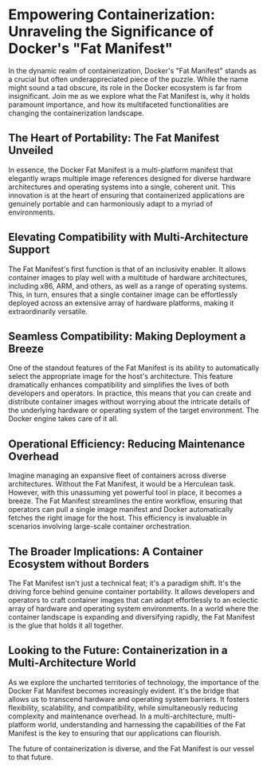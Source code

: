 # Empowering Containerization: Unraveling the Significance of Docker's "Fat Manifest"

In the dynamic realm of containerization, Docker's "Fat Manifest" stands as a crucial but often underappreciated piece of the puzzle. While the name might sound a tad obscure, its role in the Docker ecosystem is far from insignificant. Join me as we explore what the Fat Manifest is, why it holds paramount importance, and how its multifaceted functionalities are changing the containerization landscape.

## The Heart of Portability: The Fat Manifest Unveiled

In essence, the Docker Fat Manifest is a multi-platform manifest that elegantly wraps multiple image references designed for diverse hardware architectures and operating systems into a single, coherent unit. This innovation is at the heart of ensuring that containerized applications are genuinely portable and can harmoniously adapt to a myriad of environments.

## Elevating Compatibility with Multi-Architecture Support

The Fat Manifest's first function is that of an inclusivity enabler. It allows container images to play well with a multitude of hardware architectures, including x86, ARM, and others, as well as a range of operating systems. This, in turn, ensures that a single container image can be effortlessly deployed across an extensive array of hardware platforms, making it extraordinarily versatile.

## Seamless Compatibility: Making Deployment a Breeze

One of the standout features of the Fat Manifest is its ability to automatically select the appropriate image for the host's architecture. This feature dramatically enhances compatibility and simplifies the lives of both developers and operators. In practice, this means that you can create and distribute container images without worrying about the intricate details of the underlying hardware or operating system of the target environment. The Docker engine takes care of it all.

## Operational Efficiency: Reducing Maintenance Overhead

Imagine managing an expansive fleet of containers across diverse architectures. Without the Fat Manifest, it would be a Herculean task. However, with this unassuming yet powerful tool in place, it becomes a breeze. The Fat Manifest streamlines the entire workflow, ensuring that operators can pull a single image manifest and Docker automatically fetches the right image for the host. This efficiency is invaluable in scenarios involving large-scale container orchestration.

## The Broader Implications: A Container Ecosystem without Borders

The Fat Manifest isn't just a technical feat; it's a paradigm shift. It's the driving force behind genuine container portability. It allows developers and operators to craft container images that can adapt effortlessly to an eclectic array of hardware and operating system environments. In a world where the container landscape is expanding and diversifying rapidly, the Fat Manifest is the glue that holds it all together.

## Looking to the Future: Containerization in a Multi-Architecture World

As we explore the uncharted territories of technology, the importance of the Docker Fat Manifest becomes increasingly evident. It's the bridge that allows us to transcend hardware and operating system barriers. It fosters flexibility, scalability, and compatibility, while simultaneously reducing complexity and maintenance overhead. In a multi-architecture, multi-platform world, understanding and harnessing the capabilities of the Fat Manifest is the key to ensuring that our applications can flourish.

The future of containerization is diverse, and the Fat Manifest is our vessel to that future.
